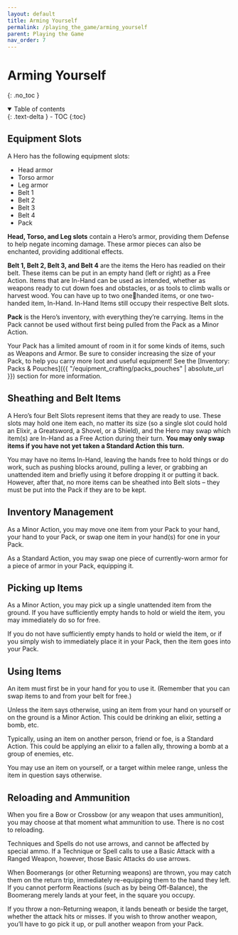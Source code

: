 ```yaml
---
layout: default
title: Arming Yourself
permalink: /playing_the_game/arming_yourself
parent: Playing the Game
nav_order: 7
---
```


# Arming Yourself
{: .no_toc }

<details open markdown="block">
  <summary>
    Table of contents
  </summary>
  {: .text-delta }
- TOC
{:toc}
</details>

## Equipment Slots

A Hero has the following equipment slots:
- Head armor
- Torso armor
- Leg armor
- Belt 1
- Belt 2
- Belt 3
- Belt 4
- Pack

**Head, Torso, and Leg slots** contain a Hero’s armor, providing them Defense to help negate incoming damage. These armor pieces can also be enchanted, providing additional effects.

**Belt 1, Belt 2, Belt 3, and Belt 4** are the items the Hero has readied on their belt. These items can be put in an empty hand (left or right) as a Free Action. Items that are In-Hand can be used as intended, whether as weapons ready to cut down foes and obstacles, or as tools to climb walls or harvest wood. You can have up to two onehanded items, or one two-handed item, In-Hand. In-Hand Items still occupy their respective Belt slots.

**Pack** is the Hero’s inventory, with everything they’re carrying. Items in the Pack cannot be used without first being pulled from the Pack as a Minor Action.

Your Pack has a limited amount of room in it for some kinds of items, such as Weapons and Armor. Be sure to consider increasing the size of your Pack, to help you carry more loot and useful equipment! See the [Inventory: Packs & Pouches]({{ "/equipment_crafting/packs_pouches" | absolute_url }}) section for more information.

## Sheathing and Belt Items

A Hero’s four Belt Slots represent items that they are ready to use. These slots may hold one item each, no matter its size (so a single slot could hold an Elixir, a Greatsword, a Shovel, or a Shield), and the Hero may swap which item(s) are In-Hand as a Free Action during their turn. **You may only swap items if you have not yet taken a Standard Action this turn.**

You may have no items In-Hand, leaving the hands free to hold things or do work, such as pushing blocks around, pulling a lever, or grabbing an unattended item and briefly using it before dropping it or putting it back. However, after that, no more items can be sheathed into Belt slots – they must be put into the Pack if they are to be kept.

## Inventory Management

As a Minor Action, you may move one item from your Pack to your hand, your hand to your Pack, or swap one item in your hand(s) for one in your Pack.

As a Standard Action, you may swap one piece of currently-worn armor for a piece of armor in your Pack, equipping it.

## Picking up Items

As a Minor Action, you may pick up a single unattended item from the ground. If you have sufficiently empty hands to hold or wield the item, you may immediately do so for free.

If you do not have sufficiently empty hands to hold or wield the item, or if you simply wish to immediately place it in your Pack, then the item goes into your Pack.

## Using Items

An item must first be in your hand for you to use it. (Remember that you can swap items to and from your belt for free.)

Unless the item says otherwise, using an item from your hand on yourself or on the ground is a Minor Action. This could be drinking an elixir, setting a bomb, etc.

Typically, using an item on another person, friend or foe, is a Standard Action. This could be applying an elixir to a fallen ally, throwing a bomb at a group of enemies, etc.

You may use an item on yourself, or a target within melee range, unless the item in question says otherwise.

## Reloading and Ammunition

When you fire a Bow or Crossbow (or any weapon that uses ammunition), you may choose at that moment what ammunition to use. There is no cost to reloading.

Techniques and Spells do not use arrows, and cannot be affected by special ammo. If a Technique or Spell calls to use a Basic Attack with a Ranged Weapon, however, those Basic Attacks do use arrows.

When Boomerangs (or other Returning weapons) are thrown, you may catch them on the return trip, immediately re-equipping them to the hand they left. If you cannot perform Reactions (such as by being Off-Balance), the Boomerang merely lands at your feet, in the square you occupy.

If you throw a non-Returning weapon, it lands beneath or beside the target, whether the attack hits or misses. If you wish to throw another weapon, you’ll have to go pick it up, or pull another weapon from your Pack.